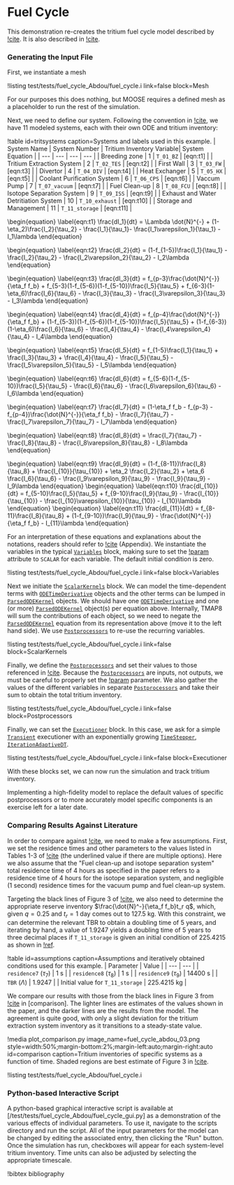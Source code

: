 # Fuel Cycle

This demonstration re-creates the tritium fuel cycle model described by [!cite](Abdou2021). It is also described in [!cite](Simon2025).

### Generating the Input File

First, we instantiate a mesh

!listing test/tests/fuel_cycle_Abdou/fuel_cycle.i link=false block=Mesh

For our purposes this does nothing, but MOOSE requires a defined mesh as a placeholder to run the rest of the simulation.

Next, we need to define our system. Following the convention in [!cite](Abdou2021), we have 11 modeled systems, each with
their own ODE and tritium inventory:

!table id=tritsystems caption=Systems and labels used in this example.
| System Name | System Number | Tritium Inventory Variable| System Equation |
| --- | --- | --- | --- |
| Breeding zone | 1 | `T_01_BZ` | [eqn:t1] |
| Tritium Extraction System | 2 | `T_02_TES` | [eqn:t2] |
| First Wall | 3 | `T_03_FW` | [eqn:t3] |
| Divertor | 4 | `T_04_DIV` | [eqn:t4] |
| Heat Exchanger | 5 | `T_05_HX` | [eqn:t5] |
| Coolant Purification System | 6 | `T_06_CPS` | [eqn:t6] |
| Vaccum Pump | 7 | `T_07_vacuum` | [eqn:t7] |
| Fuel Clean-up  | 8 | `T_08_FCU` | [eqn:t8] |
| Isotope Separation System | 9 | `T_09_ISS` | [eqn:t9] |
| Exhaust and Water Detritiation System | 10 | `T_10_exhaust` | [eqn:t10] |
| Storage and Management | 11 | `T_11_storage` | [eqn:t11] |


\begin{equation}
\label{eqn:t1}
\frac{dI_1}{dt} = \Lambda \dot{N}^{-} + (1-\eta_2)\frac{I_2}{\tau_2} - \frac{I_1}{\tau_1}- \frac{I_1\varepsilon_1}{\tau_1} - I_1\lambda
\end{equation}

\begin{equation}
\label{eqn:t2}
\frac{dI_2}{dt} = (1-f_{1-5})\frac{I_1}{\tau_1} - \frac{I_2}{\tau_2} - \frac{I_2\varepsilon_2}{\tau_2} - I_2\lambda
\end{equation}

\begin{equation}
\label{eqn:t3}
\frac{dI_3}{dt} = f_{p-3}\frac{\dot{N}^{-}}{\eta_f f_b} + f_{5-3}(1-f_{5-6})(1-f_{5-10})\frac{I_5}{\tau_5} + f_{6-3}(1-\eta_6)\frac{I_6}{\tau_6} - \frac{I_3}{\tau_3} - \frac{I_3\varepsilon_3}{\tau_3} - I_3\lambda
\end{equation}

\begin{equation}
\label{eqn:t4}
\frac{dI_4}{dt} = f_{p-4}\frac{\dot{N}^{-}}{\eta_f f_b} + (1-f_{5-3})(1-f_{5-6})(1-f_{5-10})\frac{I_5}{\tau_5} + (1-f_{6-3})(1-\eta_6)\frac{I_6}{\tau_6} - \frac{I_4}{\tau_4} - \frac{I_4\varepsilon_4}{\tau_4}  - I_4\lambda
\end{equation}

\begin{equation}
\label{eqn:t5}
\frac{dI_5}{dt} = f_{1-5}\frac{I_1}{\tau_1}  + \frac{I_3}{\tau_3} + \frac{I_4}{\tau_4} - \frac{I_5}{\tau_5} -\frac{I_5\varepsilon_5}{\tau_5} - I_5\lambda
\end{equation}

\begin{equation}
\label{eqn:t6}
\frac{dI_6}{dt} = f_{5-6}(1-f_{5-10})\frac{I_5}{\tau_5} - \frac{I_6}{\tau_6} - \frac{I_6\varepsilon_6}{\tau_6} - I_6\lambda
\end{equation}

\begin{equation}
\label{eqn:t7}
\frac{dI_7}{dt} = (1-\eta_f f_b - f_{p-3} - f_{p-4})\frac{\dot{N}^{-}}{\eta_f f_b} - \frac{I_7}{\tau_7} - \frac{I_7\varepsilon_7}{\tau_7} - I_7\lambda
\end{equation}

\begin{equation}
\label{eqn:t8}
\frac{dI_8}{dt} = \frac{I_7}{\tau_7} - \frac{I_8}{\tau_8} - \frac{I_8\varepsilon_8}{\tau_8} - I_8\lambda
\end{equation}

\begin{equation}
\label{eqn:t9}
\frac{dI_9}{dt} = (1-f_{8-11})\frac{I_8}{\tau_8} + \frac{I_{10}}{\tau_{10}} + \eta_2 \frac{I_2}{\tau_2} + \eta_6 \frac{I_6}{\tau_6} - \frac{I_9\varepsilon_9}{\tau_9} - \frac{I_9}{\tau_9} - I_9\lambda
\end{equation}
\begin{equation}
\label{eqn:t10}
\frac{dI_{10}}{dt} = f_{5-10}\frac{I_5}{\tau_5} + f_{9-10}\frac{I_9}{\tau_9} - \frac{I_{10}}{\tau_{10}} - \frac{I_{10}\varepsilon_{10}}{\tau_{10}} - I_{10}\lambda
\end{equation}
\begin{equation}
\label{eqn:t11}
\frac{dI_{11}}{dt} = f_{8-11}\frac{I_8}{\tau_8} + (1-f_{9-10})\frac{I_9}{\tau_9} - \frac{\dot{N}^{-}}{\eta_f f_b} - I_{11}\lambda
\end{equation}

For an interpretation of these equations and explanations about the notations, readers should refer to [!cite](Abdou2021) (Appendix).
We instantiate the variables in the typical [`Variables`](/syntax/Variables) block, making sure to set the [!param](/Variables/family) attribute to `SCALAR` for each variable.
The default initial condition is zero.

!listing test/tests/fuel_cycle_Abdou/fuel_cycle.i link=false block=Variables

Next we initiate the [`ScalarKernels`](/syntax/ScalarKernels) block. We can model the time-dependent terms with [`ODETimeDerivative`](/syntax/ScalarKernels/ODETimeDerivative) objects
and the other terms can be lumped in [`ParsedODEKernel`](/syntax/ScalarKernels/ParsedODEKernel) objects. We should have one [`ODETimeDerivative`](/syntax/ScalarKernels/ODETimeDerivative)
 and one (or more) [`ParsedODEKernel`](/syntax/ScalarKernels/ParsedODEKernel) object(s) per equation above. Internally, TMAP8 will sum the contributions of each object, so we need to
negate the [`ParsedODEKernel`](/syntax/ScalarKernels/ParsedODEKernel) equation from its representation above (move it to the left hand side). We use [`Postprocessors`](/syntax/Postprocessors)
to re-use the recurring variables.

!listing test/tests/fuel_cycle_Abdou/fuel_cycle.i link=false block=ScalarKernels

Finally, we define the [`Postprocessors`](/syntax/Postprocessors) and set their values to those referenced in [!cite](Abdou2021). Because the [`Postprocessors`](/syntax/Postprocessors) are
inputs, not outputs, we must be careful to properly set the [!param](/Postprocessors/ConstantPostprocessor/execute_on) parameter. We also gather the values of the different variables in
 separate [`Postprocessors`](/syntax/Postprocessors) and take their sum to obtain the total tritium inventory.

!listing test/tests/fuel_cycle_Abdou/fuel_cycle.i link=false block=Postprocessors


Finally, we can set the [`Executioner`](/syntax/Executioner) block. In this case, we ask for a simple [`Transient`](/source/executioners/Transient.html) executioner with an exponentially growing
[`TimeStepper`](/syntax/Executioner/TimeStepper), [`IterationAdaptiveDT`](/source/timesteppers/IterationAdaptiveDT.html).

!listing test/tests/fuel_cycle_Abdou/fuel_cycle.i link=false block=Executioner

With these blocks set, we can now run the simulation and track tritium inventory.

Implementing a high-fidelity model to replace the default values of specific postprocessors or to more accurately model
specific components is an exercise left for a later date.

### Comparing Results Against Literature

In order to compare against [!cite](Abdou2021), we need to make a few assumptions. First, we set the residence times and other parameters to the values listed in Tables 1-3 of [!cite](Abdou2021)
(the underlined value if there are multiple options). Here we also assume that the "Fuel clean-up and isotope separation system" total residence time of 4 hours as specified in the
paper refers to a residence time of 4 hours for the isotope separation system, and negligible (1 second) residence times for the vacuum pump and fuel clean-up system.

Targeting the black lines of Figure 3 of [!cite](Abdou2021), we also need to determine the appropriate reserve inventory $\frac{\dot{N}^-}{\eta_f f_b}t_r q$, which, given $q=0.25$ and
 $t_r=1\ \text{day}$ comes out to 127.5 kg. With this constraint, we can determine the relevant TBR to obtain a doubling time of 5 years, and iterating by hand, a value of 1.9247 yields a
doubling time of 5 years to three decimal places if `T_11_storage` is given an initial condition of 225.4215 as shown in [!ref](assumptions).

!table id=assumptions caption=Assumptions and iteratively obtained conditions used for this example.
| Parameter | Value |
| --- | --- |
| `residence7` ($\tau_7$) | 1 s |
| `residence8` ($\tau_8$) | 1 s |
| `residence9` ($\tau_9$) | 14400 s |
| `TBR` ($\Lambda$) | 1.9247 |
| Initial value for `T_11_storage` | 225.4215 kg |



We compare our results with those from the black lines in Figure 3 from [!cite](Abdou2021) in [comparison]. The lighter lines are estimates of the values shown in the paper,
and the darker lines are the results from the model. The agreement is quite good, with only a slight deviation for the tritium extraction system inventory as it transitions to a steady-state value.

!media plot_comparison.py
       image_name=fuel_cycle_abdou_03.png
       style=width:50%;margin-bottom:2%;margin-left:auto;margin-right:auto
       id=comparison
       caption=Tritium inventories of specific systems as a function of time. Shaded regions are best estimate of Figure 3 in [!cite](Abdou2021).

!listing test/tests/fuel_cycle_Abdou/fuel_cycle.i

### Python-based Interactive Script

A python-based graphical interactive script is available at [/test/tests/fuel_cycle_Abdou/fuel_cycle_gui.py] as a demonstration of the various effects of
individual parameters. To use it, navigate to the scripts directory and run the script. All of the input parameters for the model can be changed by editing the associated entry,
then clicking the "Run" button. Once the simulation has run, checkboxes will appear for each system-level tritium inventory. Time units can also be adjusted by selecting the appropriate
timescale.

!bibtex bibliography
